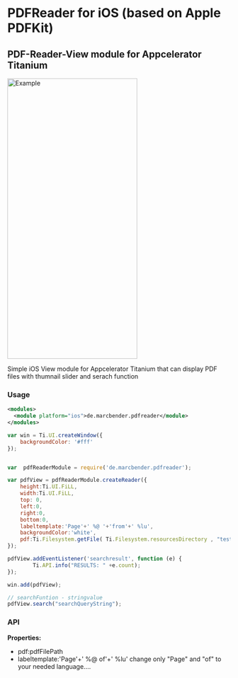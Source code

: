 # PDFReader for iOS (based on Apple PDFKit)
## PDF-Reader-View module for Appcelerator Titanium

<img src="./demo.gif" width="293" height="634" alt="Example" />



Simple iOS View module for Appcelerator Titanium that can display PDF files with thumnail slider and serach function

### Usage

```xml
<modules>
  <module platform="ios">de.marcbender.pdfreader</module>
</modules>
```

```javascript
var win = Ti.UI.createWindow({
	backgroundColor: '#fff'
});


var  pdfReaderModule = require('de.marcbender.pdfreader');

var pdfView = pdfReaderModule.createReader({
    height:Ti.UI.FiLL,
	width:Ti.UI.FiLL,
	top: 0,
	left:0,
	right:0,
	bottom:0,
	labeltemplate:'Page'+' %@ '+'from'+' %lu',
	backgroundColor:'white',
	pdf:Ti.Filesystem.getFile( Ti.Filesystem.resourcesDirectory , "test.pdf" ).resolve(),
});

pdfView.addEventListener('searchresult', function (e) {
		Ti.API.info("RESULTS: " +e.count);	
});

win.add(pdfView);

// searchFuntion - stringvalue
pdfView.search("searchQueryString");

```

### API

<b>Properties:</b>
* pdf:pdfFilePath
* labeltemplate:'Page'+' %@ of'+' %lu'
    change only "Page" and "of" to your needed language....


```
